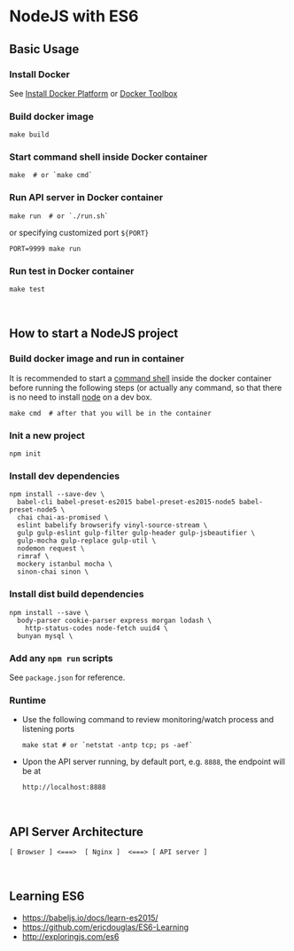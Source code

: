 # NodeJS with ES6


## Basic Usage

### Install Docker

See
[Install Docker Platform](https://www.docker.com/products/docker)
or
[Docker Toolbox](https://www.docker.com/products/docker-toolbox)


### Build docker image
```
make build
```

<a name="cmd"></a>
### Start command shell inside Docker container
```
make  # or `make cmd`
```

### Run API server in Docker container
```
make run  # or `./run.sh`
```

or specifying customized port `${PORT}`

```
PORT=9999 make run
```

### Run test in Docker container
```
make test
```


<br/><a name="how-to"></a>
## How to start a NodeJS project

### Build docker image and run in container

It is recommended to start a [command shell](#cmd) inside
	the docker container before running the following steps (or
	actually any command, so that there is no need to install [node](https://nodejs.org)
	on a dev box.

```
make cmd  # after that you will be in the container
```

### Init a new project

```
npm init
```

### Install dev dependencies

```
npm install --save-dev \
  babel-cli babel-preset-es2015 babel-preset-es2015-node5 babel-preset-node5 \
  chai chai-as-promised \
  eslint babelify browserify vinyl-source-stream \
  gulp gulp-eslint gulp-filter gulp-header gulp-jsbeautifier \
  gulp-mocha gulp-replace gulp-util \
  nodemon request \
  rimraf \
  mockery istanbul mocha \
  sinon-chai sinon \
```

### Install dist build dependencies

```
npm install --save \
  body-parser cookie-parser express morgan lodash \
	http-status-codes node-fetch uuid4 \
  bunyan mysql \

```

### Add any `npm run` scripts

See `package.json` for reference.


### Runtime

  - Use the following command to review monitoring/watch process and listening ports

	```
	make stat # or `netstat -antp tcp; ps -aef`
	```

  - Upon the API server running, by default port, e.g. `8888`, the endpoint will be at

	```
	http://localhost:8888
	```



<br/><a name="design"></a>
## API Server Architecture

```
[ Browser ] <===>  [ Nginx ]  <===> [ API server ]
```


<br/><a name="es6"></a>
## Learning ES6

- https://babeljs.io/docs/learn-es2015/
- https://github.com/ericdouglas/ES6-Learning
- http://exploringjs.com/es6
